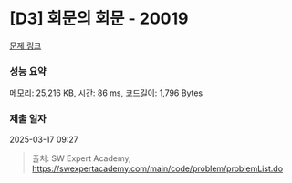 # [D3] 회문의 회문 - 20019 

[문제 링크](https://swexpertacademy.com/main/code/problem/problemDetail.do?contestProbId=AY2hjCWKbykDFATh) 

### 성능 요약

메모리: 25,216 KB, 시간: 86 ms, 코드길이: 1,796 Bytes

### 제출 일자

2025-03-17 09:27



> 출처: SW Expert Academy, https://swexpertacademy.com/main/code/problem/problemList.do
